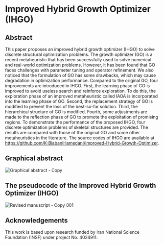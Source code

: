 # Improved Hybrid Growth Optimizer (IHGO)



## Abstract
This paper proposes an improved hybrid growth optimizer (IHGO) to solve discrete structural optimization problems. The growth optimizer (GO) is a recent metaheuristic that has been successfully used to solve numerical and real-world optimization problems. However, it has been found that GO faces challenges with parameter tuning and operator refinement. We also noticed that the formulation of GO has some drawbacks, which may cause degradation in optimization performance. Compared to the original GO, four improvements are introduced in IHGO. First, the learning phase of GO is improved to avoid useless search and reinforce exploration. To do this, the exploration phase of an improved metaheuristic called IAOA is incorporated into the learning phase of GO. Second, the replacement strategy of GO is modified to prevent the loss of the best-so-far solution. Third, the hierarchical structure of GO is modified. Fourth, some adjustments are made to the reflection phase of GO to promote the exploitation of promising regions. To demonstrate the performance of the proposed IHGO, four discrete optimization problems of skeletal structures are provided. The results are compared with those of the original GO and some other metaheuristics in the literature. The source codes of IHGO are available at https://github.com/K-BiabaniHamedani/Improved-Hybrid-Growth-Optimizer.



## Graphical abstract
![Graphical abstract - Copy](https://github.com/K-BiabaniHamedani/Improved-Hybrid-Growth-Optimizer/assets/174060155/f0de2c14-09b6-428e-b3b1-715c38c264dc)



## The pseudocode of the Improved Hybrid Growth Optimizer (IHGO)
![Revised manuscript - Copy_001](https://github.com/K-BiabaniHamedani/Improved-Hybrid-Growth-Optimizer/assets/174060155/e5250d67-12f2-4c53-b9c7-c43bd2612a3a)



## Acknowledgements
This work is based upon research funded by Iran National Science Foundation (INSF) under project No. 4024911. 
